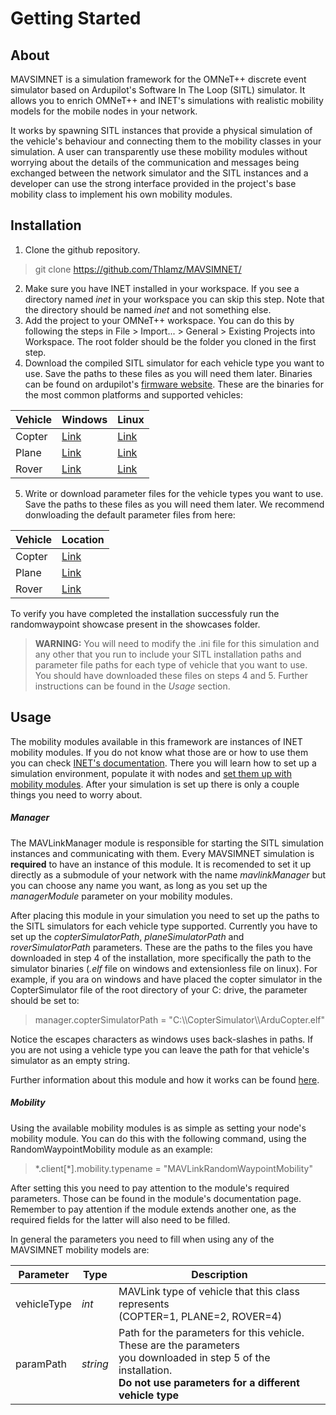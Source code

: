 # Getting Started
## About

MAVSIMNET is a simulation framework for the OMNeT++ discrete event simulator based on Ardupilot's Software In The Loop (SITL) simulator. It allows you to enrich OMNeT++ and INET's simulations with realistic mobility models for the mobile nodes in your network. 

It works by spawning SITL instances that provide a physical simulation of the vehicle's behaviour and connecting them to the mobility classes in your simulation. A user can transparently use these mobility modules without worrying about the details of the communication and messages being exchanged between the network simulator and the SITL instances and a developer can use the strong interface provided in the project's base mobility class to implement his own mobility modules.

## Installation

1. Clone the github repository.
> git clone https://github.com/Thlamz/MAVSIMNET/
2. Make sure you have INET installed in your workspace. If you see a directory named *inet* in your workspace you can skip this step. Note that the directory should be named *inet* and not something else.
3. Add the project to your OMNeT++ workspace. You can do this by following the steps in File > Import... > General > Existing Projects into Workspace. The root folder should be the folder you cloned in the first step.
4. Download the compiled SITL simulator for each vehicle type you want to use. Save the paths to these files as you will need them later. Binaries can be found on ardupilot's [firmware website](https://firmware.ardupilot.org/). These are the binaries for the most common platforms and supported vehicles:

| Vehicle | Windows | Linux |
| ------- | ------- | ----- |
| Copter  |  [Link](https://firmware.ardupilot.org/Tools/MissionPlanner/sitl/CopterStable/) | [Link](https://firmware.ardupilot.org/Copter/stable/SITL_x86_64_linux_gnu/) |
|  Plane  |  [Link](https://firmware.ardupilot.org/Tools/MissionPlanner/sitl/PlaneStable/) | [Link](https://firmware.ardupilot.org/Plane/stable/SITL_x86_64_linux_gnu/) |
|  Rover  |  [Link](https://firmware.ardupilot.org/Tools/MissionPlanner/sitl/RoverStable/) | [Link](https://firmware.ardupilot.org/Rover/stable/SITL_x86_64_linux_gnu/) |

5. Write or download parameter files for the vehicle types you want to use. Save the paths to these files as you will need them later. We recommend donwloading the default parameter files from here:

| Vehicle | Location |
| ------- | -------- |
|  Copter | [Link](https://raw.githubusercontent.com/ArduPilot/ardupilot/master/Tools/autotest/default_params/copter.parm) |
|  Plane  | [Link](https://raw.githubusercontent.com/ArduPilot/ardupilot/master/Tools/autotest/default_params/plane.parm) |
|  Rover  | [Link](https://raw.githubusercontent.com/ArduPilot/ardupilot/master/Tools/autotest/default_params/rover.parm) |

To verify you have completed the installation successfuly run the randomwaypoint showcase present in the showcases folder. 

> **WARNING:** You will need to modify the .ini file for this simulation and any other that you run to include your SITL installation paths and parameter file paths for each type of vehicle that you want to use. You should have downloaded these files on steps 4 and 5. Further instructions can be found in the *Usage* section.

## Usage

The mobility modules available in this framework are instances of INET mobility modules. If you do not know what those are or how to use them you can check [INET's documentation](https://inet.omnetpp.org/docs/users-guide/index.html). There you will learn how to set up a simulation environment, populate it with nodes and [set them up with mobility modules](https://inet.omnetpp.org/docs/users-guide/index.html). After your simulation is set up there is only a couple things you need to worry about.

##### Manager

The MAVLinkManager module is responsible for starting the SITL simulation instances and communicating with them. Every MAVSIMNET simulation is **required** to have an instance of this module. It is recomended to set it up directly as a submodule of your network with the name *mavlinkManager* but you can choose any name you want, as long as you set up the *managerModule* parameter on your mobility modules. 

After placing this module in your simulation you need to set up the paths to the SITL simulators for each vehicle type supported. Currently you have to set up the *copterSimulatorPath*, *planeSimulatorPath* and *roverSimulatorPath* parameters. These are the paths to the files you have downloaded in step 4 of the installation, more specifically the path to the simulator binaries (*.elf* file on windows and extensionless file on linux). For example, if you ara on windows and have placed the copter simulator in the CopterSimulator file of the root directory of your C: drive, the parameter should be set to:

> manager.copterSimulatorPath = "C:\\\CopterSimulator\\\ArduCopter.elf"

Notice the escapes characters as windows uses back-slashes in paths. If you are not using a vehicle type you can leave the path for that vehicle's simulator as an empty string. 

Further information about this module and how it works can be found [here](/Modules/MAVLinkManager).

##### Mobility

Using the available mobility modules is as simple as setting your node's mobility module. You can do this with the following command, using the RandomWaypointMobility module as an example:

> \*.client[\*].mobility.typename = "MAVLinkRandomWaypointMobility"

After setting this you need to pay attention to the module's required parameters. Those can be found in the module's documentation page. Remember to pay attention if the module extends another one, as the required fields for the latter will also need to be filled. 

In general the parameters you need to fill when using any of the MAVSIMNET mobility models are:

| Parameter | Type | Description |
| --------- | ---- | ----------- |
| vehicleType | *int* | MAVLink type of vehicle that this class represents <br>(COPTER=1, PLANE=2, ROVER=4) |
| paramPath | *string* | Path for the parameters for this vehicle. These are the parameters<br> you downloaded in step 5 of the installation. <br>**Do not use parameters for a different vehicle type** |

